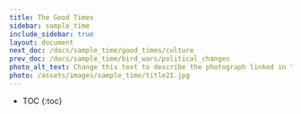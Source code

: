 ```yaml
---
title: The Good Times
sidebar: sample_time
include_sidebar: true
layout: document
next_doc: /docs/sample_time/good_times/culture
prev_doc: /docs/sample_time/bird_wars/political_changes
photo_alt_text: Change this text to describe the photograph linked in "photo".
photo: /assets/images/sample_time/title21.jpg
---
```


* TOC
{:toc}

